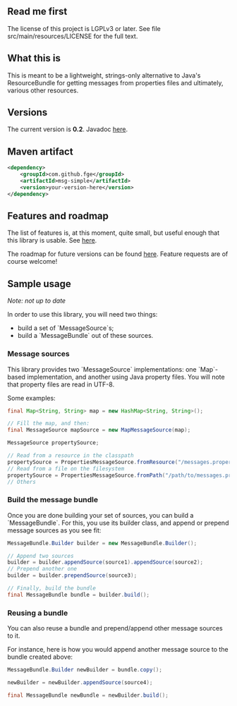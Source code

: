 <h2>Read me first</h2>

<p>The license of this project is LGPLv3 or later. See file src/main/resources/LICENSE for the full
text.</p>

<h2>What this is</h2>

<p>This is meant to be a lightweight, strings-only alternative to Java's <span
class="font-family: monospace;">ResourceBundle</span> for getting messages from
properties files and ultimately, various other resources.</p>

<h2>Versions</h2>

<p>The current version is <b>0.2</b>. Javadoc <a
href="http://fge.github.io/msg-simple/index.html">here</a>.</p>

<h2>Maven artifact</h2>

```xml
<dependency>
    <groupId>com.github.fge</groupId>
    <artifactId>msg-simple</artifactId>
    <version>your-version-here</version>
</dependency>
```

<h2>Features and roadmap</h2>

<p>The list of features is, at this moment, quite small, but useful enough that this library is
usable. See <a href="https://github.com/fge/msg-simple/wiki/Features">here</a>.</p>

<p>The roadmap for future versions can be found <a
href="https://github.com/fge/msg-simple/wiki/Roadmap">here</a>. Feature requests are of course
welcome!</p>

<h2>Sample usage</h2>

<p><i>Note: not up to date</i></p>

<p>In order to use this library, you will need two things:</p>

<ul>
    <li>build a set of `MessageSource`s;</li>
    <li>build a `MessageBundle` out of these sources.</li>
</ul>

<h3>Message sources</h3>

<p>This library provides two `MessageSource` implementations: one `Map`-based implementation, and
another using Java property files. You will note that property files are read in UTF-8.</p>

<p>Some examples:</p>

```java
final Map<String, String> map = new HashMap<String, String>();

// Fill the map, and then:
final MessageSource mapSource = new MapMessageSource(map);

MessageSource propertySource;

// Read from a resource in the classpath
propertySource = PropertiesMessageSource.fromResource("/messages.properties");
// Read from a file on the filesystem
propertySource = PropertiesMessageSource.fromPath("/path/to/messages.properties");
// Others
```

<h3>Build the message bundle</h3>

<p>Once you are done building your set of sources, you can build a `MessageBundle`. For this, you
use its builder class, and append or prepend message sources as you see fit:</p>

```java
MessageBundle.Builder builder = new MessageBundle.Builder();

// Append two sources
builder = builder.appendSource(source1).appendSource(source2);
// Prepend another one
builder = builder.prependSource(source3);

// Finally, build the bundle
final MessageBundle bundle = builder.build();
```

<h3>Reusing a bundle</h3>

<p>You can also reuse a bundle and prepend/append other message sources to it.</p>

<p>For instance, here is how you would append another message source to the bundle created above:

```java
MessageBundle.Builder newBuilder = bundle.copy();

newBuilder = newBuilder.appendSource(source4);

final MessageBundle newBundle = newBuilder.build();
```


